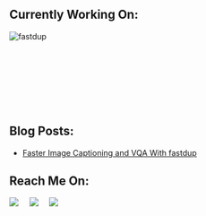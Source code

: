 ## Currently Working On:
<a href="https://github.com/visual-layer/fastdup">
  <img align="left" src="https://github-readme-stats.vercel.app/api/pin/?username=visual-layer&repo=fastdup&show_icons=true&line_height=27&title_color=6aa6f8&text_color=8a919a&icon_color=6aa6f8&bg_color=22272e" alt="fastdup" />
</a>

<br>
<br>
<br>
<br>
<br>
<br>
<br>
<br>

## Blog Posts:
<!-- BLOG-POST-LIST:START -->
- [Faster Image Captioning and VQA With fastdup](https://medium.com/visual-layer/fastdup-now-supports-image-captioning-and-vqa-d6cda09e9b60)
<!-- BLOG-POST-LIST:END -->


## Reach Me On:
<p align="left">
  <a target="_blank"href="https://www.linkedin.com/in/guysinger/"><img src="https://img.shields.io/badge/linkedin-%230077B5.svg?&style=for-the-badge&logo=linkedin&logoColor=white" /></a>&nbsp;&nbsp;&nbsp;&nbsp;
  <a target="_blank"href="https://twitter.com/guy_S25"><img src="https://img.shields.io/badge/twitter-%231DA1F2.svg?&style=for-the-badge&logo=twitter&logoColor=white" /></a>&nbsp;&nbsp;&nbsp;&nbsp;
  <a target="_blank"href="https://medium.com/@guysinger"><img src="https://img.shields.io/badge/Medium%20-%231572B6.svg?&style=for-the-badge&logo=medium&logoColor=white" /></a>&nbsp;&nbsp;&nbsp;&nbsp;
</p>


<!-- 
Old Parts: 
[![Guy Singer on Medium](https://github-readme-medium.vercel.app/?username=guysinger)](https://medium.com/@guysinger)
[![fastdup](https://svg.bookmark.style/api?url=https://github.com/visual-layer/fastdup&mode=dark&style=horizontal)](https://github.com/visual-layer/fastdup) 
-->
